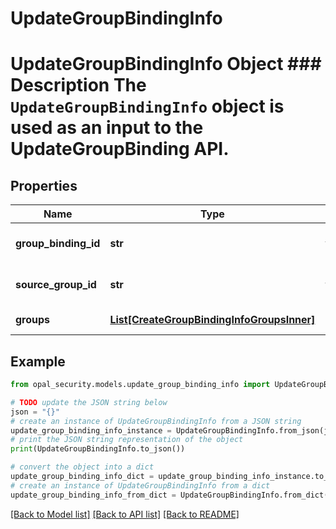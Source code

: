 # UpdateGroupBindingInfo

# UpdateGroupBindingInfo Object ### Description The `UpdateGroupBindingInfo` object is used as an input to the UpdateGroupBinding API.

## Properties

Name | Type | Description | Notes
------------ | ------------- | ------------- | -------------
**group_binding_id** | **str** | The ID of the group binding. | 
**source_group_id** | **str** | The ID of the source group. | 
**groups** | [**List[CreateGroupBindingInfoGroupsInner]**](CreateGroupBindingInfoGroupsInner.md) | The list of groups. | 

## Example

```python
from opal_security.models.update_group_binding_info import UpdateGroupBindingInfo

# TODO update the JSON string below
json = "{}"
# create an instance of UpdateGroupBindingInfo from a JSON string
update_group_binding_info_instance = UpdateGroupBindingInfo.from_json(json)
# print the JSON string representation of the object
print(UpdateGroupBindingInfo.to_json())

# convert the object into a dict
update_group_binding_info_dict = update_group_binding_info_instance.to_dict()
# create an instance of UpdateGroupBindingInfo from a dict
update_group_binding_info_from_dict = UpdateGroupBindingInfo.from_dict(update_group_binding_info_dict)
```
[[Back to Model list]](../README.md#documentation-for-models) [[Back to API list]](../README.md#documentation-for-api-endpoints) [[Back to README]](../README.md)


